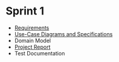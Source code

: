 # Sprint 1
* [Requirements](https://github.com/McGill-ECSE321-Fall2022/project-group-15/wiki/Requirements)
* [Use-Case Diagrams and Specifications](https://github.com/McGill-ECSE321-Fall2022/project-group-15/wiki/Use-Case-Diagrams-and-Specifications)
* Domain Model
* [Project Report](https://github.com/McGill-ECSE321-Fall2022/project-group-15/wiki/Deliverable-1-Report)
* Test Documentation